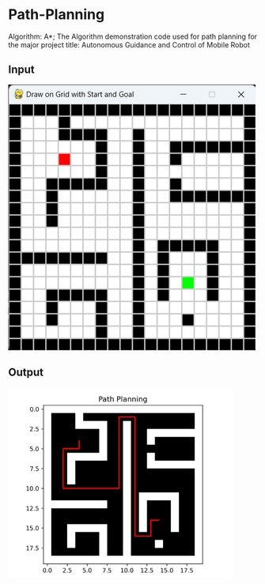 # Path-Planning
Algorithm: A*; The Algorithm demonstration code used for path planning for the major project title: Autonomous Guidance and Control of Mobile Robot

## Input
<img src="input.png">

## Output
<img src="output.png">
